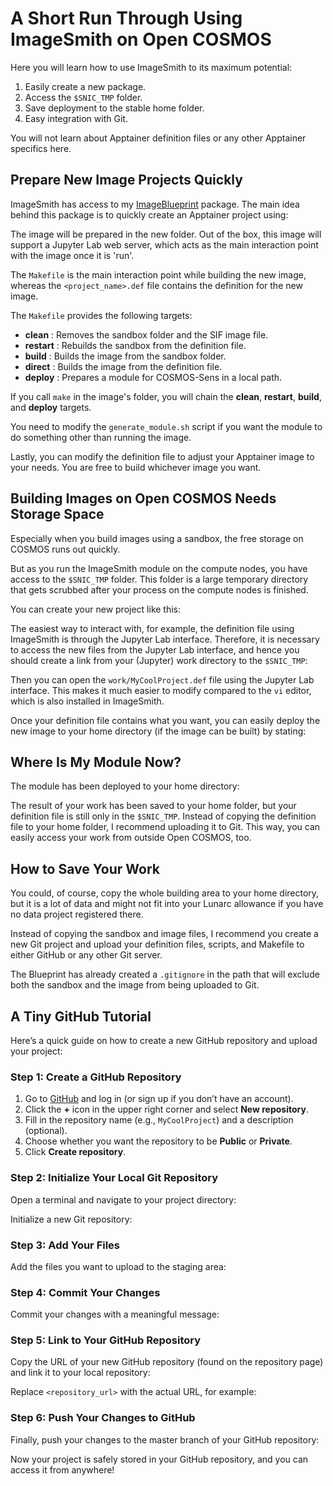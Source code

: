 
# A Short Run Through Using ImageSmith on Open COSMOS

Here you will learn how to use ImageSmith to its maximum potential:

1. Easily create a new package.
2. Access the `$SNIC_TMP` folder.
3. Save deployment to the stable home folder.
4. Easy integration with Git.

You will not learn about Apptainer definition files or any other Apptainer specifics here.

## Prepare New Image Projects Quickly

ImageSmith has access to my [ImageBlueprint](https://github.com/stela2502/ImageBlueprint) package. The main idea behind this package is to quickly create an Apptainer project using:

<script>create_new_image_builder.sh <path_to>/<project_name></script>

The image will be prepared in the new folder. Out of the box, this image will support a Jupyter Lab web server, which acts as the main interaction point with the image once it is 'run'.

The `Makefile` is the main interaction point while building the new image, whereas the `<project_name>.def` file contains the definition for the new image.

The `Makefile` provides the following targets:

- **clean**   : Removes the sandbox folder and the SIF image file.
- **restart** : Rebuilds the sandbox from the definition file.
- **build**   : Builds the image from the sandbox folder.
- **direct**  : Builds the image from the definition file.
- **deploy**  : Prepares a module for COSMOS-Sens in a local path.

If you call `make` in the image's folder, you will chain the **clean**, **restart**, **build**, and **deploy** targets.

You need to modify the `generate_module.sh` script if you want the module to do something other than running the image.

Lastly, you can modify the definition file to adjust your Apptainer image to your needs. You are free to build whichever image you want.

## Building Images on Open COSMOS Needs Storage Space

Especially when you build images using a sandbox, the free storage on COSMOS runs out quickly.

But as you run the ImageSmith module on the compute nodes, you have access to the `$SNIC_TMP` folder. This folder is a large temporary directory that gets scrubbed after your process on the compute nodes is finished.

You can create your new project like this:

<script>create_new_image_builder.sh $SNIC_TMP/MyCoolProject</script>

The easiest way to interact with, for example, the definition file using ImageSmith is through the Jupyter Lab interface. Therefore, it is necessary to access the new files from the Jupyter Lab interface, and hence you should create a link from your (Jupyter) work directory to the `$SNIC_TMP`:

<script>ln -s $SNIC_TMP work</script>

Then you can open the `work/MyCoolProject.def` file using the Jupyter Lab interface. This makes it much easier to modify compared to the `vi` editor, which is also installed in ImageSmith.

Once your definition file contains what you want, you can easily deploy the new image to your home directory (if the image can be built) by stating:

<script>make -C work/MyCoolProject</script>

## Where Is My Module Now?

The module has been deployed to your home directory:

<script>~/sens5_shared/common/modules/<project_name>/1.0.lua</script>
<script>~/sens5_shared/common/software/<project_name>/1.0/<project_name>.1.0.sif</script>

The result of your work has been saved to your home folder, but your definition file is still only in the `$SNIC_TMP`. Instead of copying the definition file to your home folder, I recommend uploading it to Git. This way, you can easily access your work from outside Open COSMOS, too.

## How to Save Your Work

You could, of course, copy the whole building area to your home directory, but it is a lot of data and might not fit into your Lunarc allowance if you have no data project registered there.

Instead of copying the sandbox and image files, I recommend you create a new Git project and upload your definition files, scripts, and Makefile to either GitHub or any other Git server.

The Blueprint has already created a `.gitignore` in the path that will exclude both the sandbox and the image from being uploaded to Git.

## A Tiny GitHub Tutorial

Here’s a quick guide on how to create a new GitHub repository and upload your project:

### Step 1: Create a GitHub Repository

1. Go to [GitHub](https://github.com/) and log in (or sign up if you don’t have an account).
2. Click the **+** icon in the upper right corner and select **New repository**.
3. Fill in the repository name (e.g., `MyCoolProject`) and a description (optional).
4. Choose whether you want the repository to be **Public** or **Private**.
5. Click **Create repository**.

### Step 2: Initialize Your Local Git Repository

Open a terminal and navigate to your project directory:

<script>cd $SNIC_TMP/MyCoolProject</script>

Initialize a new Git repository:

<script>git init</script>

### Step 3: Add Your Files

Add the files you want to upload to the staging area:

<script>git add .</script>

### Step 4: Commit Your Changes

Commit your changes with a meaningful message:

<script>git commit -m "Initial commit with project files"</script>

### Step 5: Link to Your GitHub Repository

Copy the URL of your new GitHub repository (found on the repository page) and link it to your local repository:

<script>git remote add origin <repository_url></script>

Replace `<repository_url>` with the actual URL, for example:

<script>git remote add origin https://github.com/username/MyCoolProject.git</script>

### Step 6: Push Your Changes to GitHub

Finally, push your changes to the master branch of your GitHub repository:

<script>git push -u origin master</script>

Now your project is safely stored in your GitHub repository, and you can access it from anywhere!
